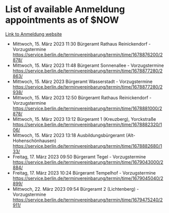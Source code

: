 # List of available Anmeldung appointments as of $NOW
[Link to Anmeldung website](https://service.berlin.de/terminvereinbarung/termin/tag.php?termin=1&anliegen[]=120686&dienstleisterlist=122210,122217,327316,122219,327312,122227,327314,122231,327346,122243,327348,122254,122252,329742,122260,329745,122262,329748,122271,327278,122273,327274,122277,327276,330436,122280,327294,122282,327290,122284,327292,122291,327270,122285,327266,122286,327264,122296,327268,150230,329760,122297,327286,122294,327284,122312,329763,122314,329775,122304,327330,122311,327334,122309,327332,317869,122281,327352,122279,329772,122283,122276,327324,122274,327326,122267,329766,122246,327318,122251,327320,122257,327322,122208,327298,122226,327300&herkunft=http%3A%2F%2Fservice.berlin.de%2Fdienstleistung%2F120686%2F)
- Mittwoch, 15. März 2023 11:30 Bürgeramt Rathaus Reinickendorf - Vorzugstermine https://service.berlin.de/terminvereinbarung/termin/time/1678876200/2878/
- Mittwoch, 15. März 2023 11:48 Bürgeramt Sonnenallee - Vorzugstermine https://service.berlin.de/terminvereinbarung/termin/time/1678877280/2863/
- Mittwoch, 15. März 2023  Bürgeramt Wasserstadt - Vorzugstermine https://service.berlin.de/terminvereinbarung/termin/time/1678877280/2938/
- Mittwoch, 15. März 2023 12:50 Bürgeramt Rathaus Reinickendorf - Vorzugstermine https://service.berlin.de/terminvereinbarung/termin/time/1678881000/2878/
- Mittwoch, 15. März 2023 13:12 Bürgeramt 1 (Kreuzberg), Yorckstraße https://service.berlin.de/terminvereinbarung/termin/time/1678882320/106/
- Mittwoch, 15. März 2023 13:18 Ausbildungsbürgeramt (Alt- Hohenschönhausen) https://service.berlin.de/terminvereinbarung/termin/time/1678882680/133/
- Freitag, 17. März 2023 09:50 Bürgeramt Tegel - Vorzugstermine https://service.berlin.de/terminvereinbarung/termin/time/1679043000/2884/
- Freitag, 17. März 2023 10:24 Bürgeramt Tempelhof - Vorzugstermine https://service.berlin.de/terminvereinbarung/termin/time/1679045040/2899/
- Mittwoch, 22. März 2023 09:54 Bürgeramt 2 (Lichtenberg) - Vorzugstermine https://service.berlin.de/terminvereinbarung/termin/time/1679475240/2911/

